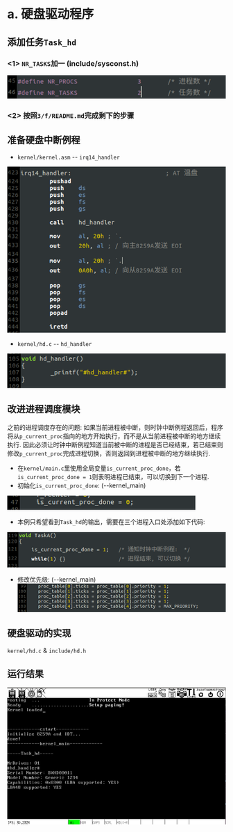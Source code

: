 # a. 硬盘驱动程序

## 添加任务`Task_hd`
### <1> `NR_TASKS`加一 (include/sysconst.h)
![nr_tasks](screenshot/nr_tasks.png)

### <2> 按照`3/f/README.md`完成剩下的步骤

## 准备硬盘中断例程
* `kernel/kernel.asm` -- `irq14_handler`

![irq14_handler](screenshot/irq14_handler.png)

* `kernel/hd.c` -- `hd_handler`

![hd_handler](screenshot/hd_handler.png)

## 改进进程调度模块
之前的进程调度存在的问题: 如果当前进程被中断，则时钟中断例程返回后，程序将从`p_current_proc`指向的地方开始执行，而不是从当前进程被中断的地方继续执行. 因此必须让时钟中断例程知道当前被中断的进程是否已经结束，若已结束则修改`p_current_proc`完成进程切换，否则返回到进程被中断的地方继续执行.

- 在`kernel/main.c`里使用全局变量`is_current_proc_done`，若`is_current_proc_done = 1`则表明进程已结束，可以切换到下一个进程.
- 初始化`is_current_proc_done`: (--kernel_main)

![is_current_proc_done](screenshot/is_current_proc_done.png)

- 本例只希望看到`Task_hd`的输出，需要在三个进程入口处添加如下代码:

![proc_entry](screenshot/proc_entry.png)

- 修改优先级: (--kernel_main)
![priority](screenshot/priority.png)

## 硬盘驱动的实现
`kernel/hd.c` & `include/hd.h`

## 运行结果
![a](screenshot/a.png)